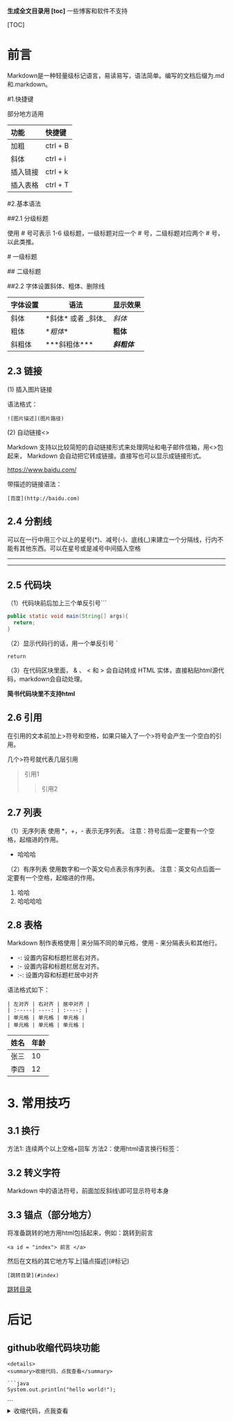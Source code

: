 **生成全文目录用 \[toc\]**
一些博客和软件不支持

[TOC]

# <a id="#index">前言</a>

Markdown是一种轻量级标记语言，易读易写，语法简单。编写的文档后缀为.md和.markdown。

#1.快捷键

部分地方适用

| **功能** | **快捷键** |
| :------- | :--------- |
| 加粗     | ctrl + B   |
| 斜体     | ctrl + i   |
| 插入链接 | ctrl + k   |
| 插入表格 | ctrl + T   |

#2.基本语法

##2.1 分级标题

使用 # 号可表示 1-6 级标题，一级标题对应一个 # 号，二级标题对应两个 # 号，以此类推。

\# 一级标题 

\## 二级标题

##2.2 字体设置斜体、粗体、删除线

| 字体设置 | 语法                  | 显示效果     |
| -------- | --------------------- | ------------ |
| 斜体     | \*斜体*  或者 \_斜体_ | *斜体*       |
| 粗体     | \**粗体**             | **粗体**     |
| 斜粗体   | \*\*\*斜粗体***       | ***斜粗体*** |

## 2.3 链接

(1) 插入图片链接

语法格式：

```
![图片描述](图片路径)
```

(2) 自动链接<>

Markdown 支持以比较简短的自动链接形式来处理网址和电子邮件信箱，用<>包起来， Markdown 会自动把它转成链接。直接写也可以显示成链接形式。

<https://www.baidu.com/>

带描述的链接语法：

```
[百度](http://baidu.com)
```

## 2.4 分割线

可以在一行中用三个以上的星号(*)、减号(-)、底线(_)来建立一个分隔线，行内不能有其他东西。可以在星号或是减号中间插入空格

***

---

## 2.5 代码块

（1）代码块前后加上三个单反引号```

````java
public static void main(String[] args){
  return;
}
````

（2）显示代码行的话，用一个单反引号 `

`return`

（3）在代码区块里面， & 、 < 和 > 会自动转成 HTML 实体，直接粘贴html源代码，markdown会自动处理。

**简书代码块里不支持html**

## 2.6 引用

在引用的文本前加上>符号和空格，如果只输入了一个>符号会产生一个空白的引用。

几个>符号就代表几层引用

> 引用1
>
> > 引用2

## 2.7 列表

（1）无序列表 
使用 *，+，- 表示无序列表。 
注意：符号后面一定要有一个空格，起缩进的作用。

* 哈哈哈

（2）有序列表 
使用数字和一个英文句点表示有序列表。 
注意：英文句点后面一定要有一个空格，起缩进的作用。

1. 哈哈
2. 哈哈哈哈

## 2.8 表格

Markdown 制作表格使用 | 来分隔不同的单元格，使用 - 来分隔表头和其他行。

- -: 设置内容和标题栏居右对齐。
- :- 设置内容和标题栏居左对齐。
- :-: 设置内容和标题栏居中对齐

语法格式如下：

```
| 左对齐 | 右对齐 | 居中对齐 |
| :-----| ----: | :----: |
| 单元格 | 单元格 | 单元格 |
| 单元格 | 单元格 | 单元格 |
```

| 姓名 | 年龄 |
| ---- | ---- |
| 张三 | 10   |
| 李四 | 12   |

# 3. 常用技巧

## 3.1 换行

方法1: 连续两个以上空格+回车 
方法2：使用html语言换行标签：<br>

## 3.2 转义字符

Markdown 中的语法符号，前面加反斜线\即可显示符号本身

## 3.3 锚点（部分地方）

将准备跳转的地方用html包括起来，例如：跳转到前言

```
<a id = "index"> 前言 </a>
```

然后在文档的其它地方写上\[锚点描述](#标记)

```
[跳转目录](#index)
```

[跳转目录](#index)

# 后记

## github收缩代码块功能
```
<details>
<summary>收缩代码，点我查看</summary>
	
```java
System.out.println("hello world!");
```
</details>
```

<details>
<summary>收缩代码，点我查看</summary>
	
```java
System.out.println("hello world!");
```
</details>

